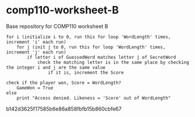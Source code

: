 
# comp110-worksheet-B
Base repository for COMP110 worksheet B
```
for i (initialize i to 0, run this for loop 'WordLength' times, increment 'i' each run)
	for j (init j to 0, run this for loop 'WordLength' times, increment 'j' each run)
		if letter i of GuessedWord matches letter j of SecretWord
			check the matching letter is in the same place by checking the integer i and j are the same value
				if it is, increment the Score

check if the player won, Score = WordLength?
	GameWon = True
else
	print "Access denied. Likeness = 'Score' out of WordLength"
```
b142d3625f17585b6e86a858fbfb15b860cbfe67
